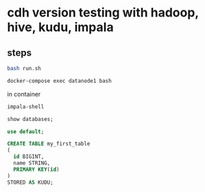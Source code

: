 # cdh version testing with hadoop, hive, kudu, impala

## steps

```bash
bash run.sh

docker-compose exec datanode1 bash
```

in container

```bash
impala-shell
```

```sql
show databases;

use default;

CREATE TABLE my_first_table
(
  id BIGINT,
  name STRING,
  PRIMARY KEY(id)
)
STORED AS KUDU;


```